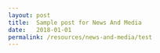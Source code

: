 ```yaml
---
layout: post
title:  Sample post for News And Media
date:   2018-01-01
permalink: /resources/news-and-media/test
---
```

